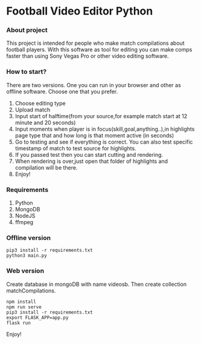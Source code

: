 # **Football Video Editor Python**

### About project

This project is intended for people who make match compilations about football players. With this software as tool for editing you can make comps faster than using Sony Vegas Pro or other video editing software.

### How to start?  

There are two versions. One you can run in your browser and other as offline software. Choose one that you prefer.

1. Choose editing type  
2. Upload match  
3. Input start of halftime(from your source,for example match start at 12 minute and 20 seconds)  
4. Input moments when player is in focus(skill,goal,anything..),in highlights page type that and how long is that moment active (in seconds)  
5. Go to testing and see if everything is correct. You can also test specific timestamp of match to test source for highlights.  
6. If you passed test then you can start cutting and rendering.  
7. When rendering is over,just open that folder of highlights and compilation will be there.  
8. Enjoy!  


### Requirements

1. Python
2. MongoDB
3. NodeJS
4. ffmpeg

### Offline version

```
pip3 install -r requirements.txt
python3 main.py
```

### Web version

Create database in mongoDB with name videosb. Then create collection matchCompilations.

```
npm install
npm run serve
pip3 install -r requirements.txt
export FLASK_APP=app.py
flask run
```

Enjoy!

